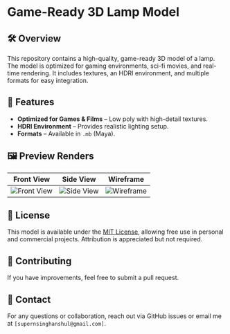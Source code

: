 # Game-Ready 3D Lamp Model

## 🛠️ Overview
This repository contains a high-quality, game-ready 3D model of a lamp. The model is optimized for gaming environments, sci-fi movies, and real-time rendering. It includes textures, an HDRI environment, and multiple formats for easy integration.

## 🔹 Features
- **Optimized for Games & Films** – Low poly with high-detail textures.
- **HDRI Environment** – Provides realistic lighting setup.
- **Formats** – Available in `.mb` (Maya).

## 🖼️ Preview Renders
| Front View | Side View | Wireframe |
|------------|----------|-----------|
| ![Front View](renders/front_view.jpg) | ![Side View](renders/side_view.jpg) | ![Wireframe](renders/wireframe.jpg) |

## 📝 License
This model is available under the [MIT License](LICENSE), allowing free use in personal and commercial projects. Attribution is appreciated but not required.

## 🤝 Contributing
If you have improvements, feel free to submit a pull request.

## 📩 Contact
For any questions or collaboration, reach out via GitHub issues or email me at `[supernsinghanshul@gmail.com]`.










